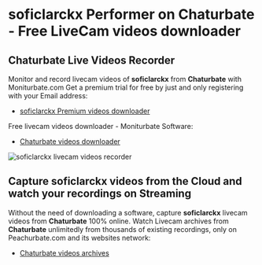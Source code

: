 # soficlarckx Performer on Chaturbate - Free LiveCam videos downloader

## Chaturbate Live Videos Recorder

Monitor and record livecam videos of **soficlarckx** from **Chaturbate** with Moniturbate.com
Get a premium trial for free by just and only registering with your Email address:
* [soficlarckx Premium videos downloader](https://moniturbate.com/request-demo-licence-key.html)

Free livecam videos downloader - Moniturbate Software:
* [Chaturbate videos downloader](https://moniturbate.com/moniturbate-download-software.html)

![soficlarckx livecam videos recorder](https://peachurnet.com/templates/moniturbate-software.png)


## Capture soficlarckx videos from the Cloud and watch your recordings on Streaming

Without the need of downloading a software, capture **soficlarckx** livecam videos from **Chaturbate** 100% online.
Watch Livecam archives from **Chaturbate** unlimitedly from thousands of existing recordings, only on Peachurbate.com and its websites network:
* [Chaturbate videos archives](https://peachurnet.com/)